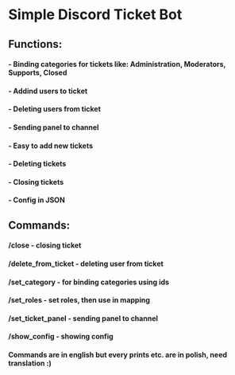 # Simple Discord Ticket Bot

## Functions:
#### - Binding categories for tickets like: Administration, Moderators, Supports, Closed
#### - Addind users to ticket
#### - Deleting users from ticket
#### - Sending panel to channel
#### - Easy to add new tickets
#### - Deleting tickets
#### - Closing tickets
#### - Config in JSON

## Commands:
#### /close - closing ticket
#### /delete_from_ticket - deleting user from ticket
#### /set_category - for binding categories using ids
#### /set_roles - set roles, then use in mapping
#### /set_ticket_panel - sending panel to channel
#### /show_config - showing config


#### Commands are in english but every prints etc. are in polish, need translation :)
